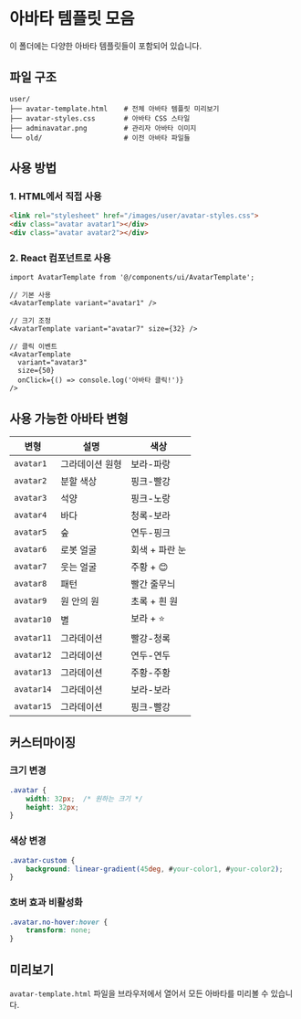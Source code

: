 # 아바타 템플릿 모음

이 폴더에는 다양한 아바타 템플릿들이 포함되어 있습니다.

## 파일 구조

```
user/
├── avatar-template.html    # 전체 아바타 템플릿 미리보기
├── avatar-styles.css       # 아바타 CSS 스타일
├── adminavatar.png         # 관리자 아바타 이미지
└── old/                    # 이전 아바타 파일들
```

## 사용 방법

### 1. HTML에서 직접 사용

```html
<link rel="stylesheet" href="/images/user/avatar-styles.css">
<div class="avatar avatar1"></div>
<div class="avatar avatar2"></div>
```

### 2. React 컴포넌트로 사용

```tsx
import AvatarTemplate from '@/components/ui/AvatarTemplate';

// 기본 사용
<AvatarTemplate variant="avatar1" />

// 크기 조정
<AvatarTemplate variant="avatar7" size={32} />

// 클릭 이벤트
<AvatarTemplate 
  variant="avatar3" 
  size={50} 
  onClick={() => console.log('아바타 클릭!')} 
/>
```

## 사용 가능한 아바타 변형

| 변형 | 설명 | 색상 |
|------|------|------|
| `avatar1` | 그라데이션 원형 | 보라-파랑 |
| `avatar2` | 분할 색상 | 핑크-빨강 |
| `avatar3` | 석양 | 핑크-노랑 |
| `avatar4` | 바다 | 청록-보라 |
| `avatar5` | 숲 | 연두-핑크 |
| `avatar6` | 로봇 얼굴 | 회색 + 파란 눈 |
| `avatar7` | 웃는 얼굴 | 주황 + 😊 |
| `avatar8` | 패턴 | 빨간 줄무늬 |
| `avatar9` | 원 안의 원 | 초록 + 흰 원 |
| `avatar10` | 별 | 보라 + ⭐ |
| `avatar11` | 그라데이션 | 빨강-청록 |
| `avatar12` | 그라데이션 | 연두-연두 |
| `avatar13` | 그라데이션 | 주황-주황 |
| `avatar14` | 그라데이션 | 보라-보라 |
| `avatar15` | 그라데이션 | 핑크-빨강 |

## 커스터마이징

### 크기 변경
```css
.avatar {
    width: 32px;  /* 원하는 크기 */
    height: 32px;
}
```

### 색상 변경
```css
.avatar-custom {
    background: linear-gradient(45deg, #your-color1, #your-color2);
}
```

### 호버 효과 비활성화
```css
.avatar.no-hover:hover {
    transform: none;
}
```

## 미리보기

`avatar-template.html` 파일을 브라우저에서 열어서 모든 아바타를 미리볼 수 있습니다.




